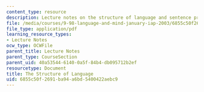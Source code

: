 ```yaml
---
content_type: resource
description: Lecture notes on the structure of language and sentence processing.
file: /media/courses/9-98-language-and-mind-january-iap-2003/6855c50f2691ba94a6bd5400422aebc9_lecture_note_3.pdf
file_type: application/pdf
learning_resource_types:
- Lecture Notes
ocw_type: OCWFile
parent_title: Lecture Notes
parent_type: CourseSection
parent_uid: 40a53544-6140-0a5f-84b4-db095712b2ef
resourcetype: Document
title: The Structure of Language
uid: 6855c50f-2691-ba94-a6bd-5400422aebc9
---
```


